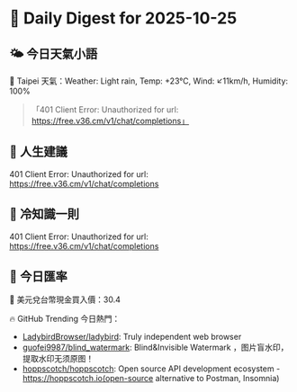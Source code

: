 # 🌅 Daily Digest for 2025-10-25

## 🌤️ 今日天氣小語
📍 Taipei 天氣：Weather: Light rain, Temp: +23°C, Wind: ↙11km/h, Humidity: 100%
> 「401 Client Error: Unauthorized for url: https://free.v36.cm/v1/chat/completions」

## 💬 人生建議
401 Client Error: Unauthorized for url: https://free.v36.cm/v1/chat/completions

## 🧠 冷知識一則
401 Client Error: Unauthorized for url: https://free.v36.cm/v1/chat/completions
## 💱 今日匯率
💱 美元兌台幣現金買入價：30.4

🔥 GitHub Trending 今日熱門：
- [LadybirdBrowser/ladybird](https://github.com/LadybirdBrowser/ladybird): Truly independent web browser
- [guofei9987/blind_watermark](https://github.com/guofei9987/blind_watermark): Blind&Invisible Watermark ，图片盲水印，提取水印无须原图！
- [hoppscotch/hoppscotch](https://github.com/hoppscotch/hoppscotch): Open source API development ecosystem -https://hoppscotch.io(open-source alternative to Postman, Insomnia)

